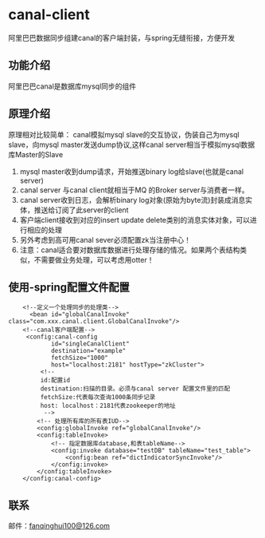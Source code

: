 # canal-client
阿里巴巴数据同步组建canal的客户端封装，与spring无缝衔接，方便开发
## 功能介绍
阿里巴巴canal是数据库mysql同步的组件
## 原理介绍
原理相对比较简单：
canal模拟mysql slave的交互协议，伪装自己为mysql slave，向mysql master发送dump协议,这样canal server相当于模拟mysql数据库Master的Slave
1. mysql master收到dump请求，开始推送binary log给slave(也就是canal server)
2. canal server 与canal client就相当于MQ 的Broker server与消费者一样。 
3. canal server收到日志，会解析binary log对象(原始为byte流)封装成消息实体，推送给订阅了此server的client
4. 客户端client接收到对应的insert update delete类别的消息实体对象，可以进行相应的处理
5. 另外考虑到高可用canal sever必须配置zk当注册中心！
6. 注意：canal适合要对数据库数据进行处理存储的情况。如果两个表结构类似，不需要做业务处理，可以考虑用otter！
## 使用-spring配置文件配置
```
    <!--定义一个处理同步的处理类-->
      <bean id="globalCanalInvoke" class="com.xxx.canal.client.GlobalCanalInvoke"/>
    <!--canal客户端配置-->
     <config:canal-config
            id="singleCanalClient"
            destination="example"
            fetchSize="1000"
            host="localhost:2181" hostType="zkCluster">
         <!--
         id:配置id
         destination:扫描的目录。必须与canal server 配置文件里的匹配
         fetchSize:代表每次查询1000条同步记录
         host: localhost：2181代表zookeeper的地址
          -->
        <!-- 处理所有库的所有表IUD-->
        <config:globalInvoke ref="globalCanalInvoke"/>
        <config:tableInvoke>
            <!-- 指定数据库database,和表tableName-->
            <config:invoke database="testDB" tableName="test_table">
                <config:bean ref="dictIndicatorSyncInvoke"/>
            </config:invoke>
        </config:tableInvoke>
    </config:canal-config>
```

## 联系
邮件：fanqinghui100@126.com
